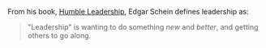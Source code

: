 <!--
.. title: Edgar Schein on What Leadership Means to Him?
.. slug: edgar-schein-leadership
.. date: 2019-04-14 01:25:00 UTC
.. tags: leadership
.. category:
.. link: 
.. description: Sourced from Humble Leadership
.. type: text
-->

From his book, [Humble Leadership](https://www.amazon.com/Humble-Leadership-Power-Relationships-Openness/dp/1523095385/ref=sr_1_1?keywords=humble+leadership&qid=1555231135&s=gateway&sr=8-1), Edgar Schein defines leadership as:
> "Leadership" is wanting to do something *new* and *better*, and getting others to go along.

